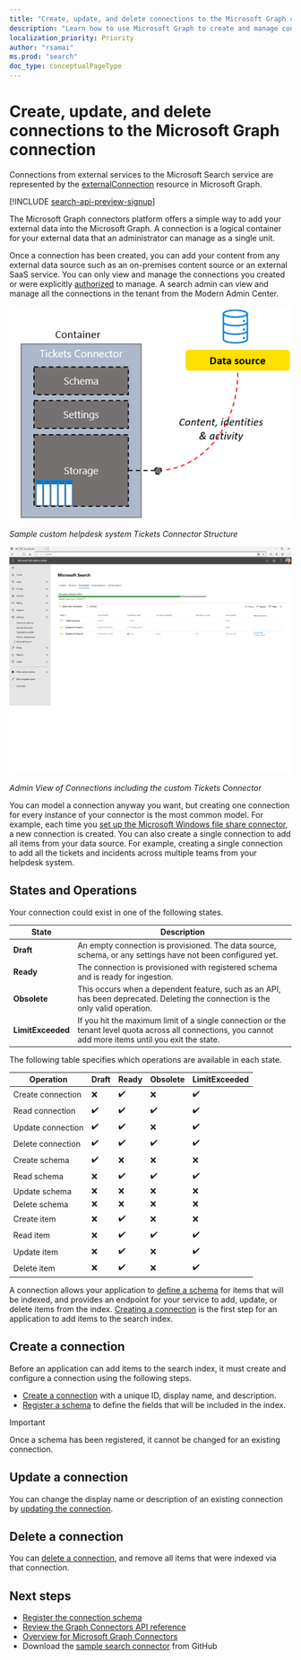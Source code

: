 ```yaml
---
title: "Create, update, and delete connections to the Microsoft Graph connection"
description: "Learn how to use Microsoft Graph to create and manage connections"
localization_priority: Priority
author: "rsamai"
ms.prod: "search"
doc_type: conceptualPageType
---
```


# Create, update, and delete connections to the Microsoft Graph connection

Connections from external services to the Microsoft Search service are represented by the [externalConnection](/graph/api/resources/externalconnection?view=graph-rest-beta) resource in Microsoft Graph.

[!INCLUDE [search-api-preview-signup](../includes/search-api-preview-signup.md)]

The Microsoft Graph connectors platform offers a simple way to add your external data into the Microsoft Graph. A connection is a logical container for your external data that an administrator can manage as a single unit.

Once a connection has been created, you can add your content from any external data source such as an on-premises content source or an external SaaS service. You can only view and manage the connections you created or were explicitly [authorized](/graph/api/external-post-connections?view=graph-rest-beta&tabs=http) to manage. A search admin can view and manage all the connections in the tenant from the Modern Admin Center.

<!-- markdownlint-disable MD036 -->
![Sample custom helpdesk system Tickets Connector Structure](./images/search-index-manage-connections-connector-structure.png)

*Sample custom helpdesk system Tickets Connector Structure*

![Admin View of Connections including the custom Tickets Connector](./images/search-index-manage-connections-admin-view.png)

*Admin View of Connections including the custom Tickets Connector*
<!-- markdownlint-enable MD036 -->

You can model a connection anyway you want, but creating one connection for every instance of your connector is the most common model. For example, each time you [set up the Microsoft Windows file share connector](/microsoftsearch/configure-connector), a new connection is created. You can also create a single connection to add all items from your data source. For example, creating a single connection to add all the tickets and incidents across multiple teams from your helpdesk system.

## States and Operations

Your connection could exist in one of the following states.

| State             | Description                                                                                                                                               |
|-------------------|-----------------------------------------------------------------------------------------------------------------------------------------------------------|
| **Draft**         | An empty connection is provisioned. The data source, schema, or any settings have not been configured yet.                                                |
| **Ready**         | The connection is provisioned with registered schema and is ready for ingestion.                                                                          |
| **Obsolete**      | This occurs when a dependent feature, such as an API, has been deprecated. Deleting the connection is the only valid operation.                           |
| **LimitExceeded** | If you hit the maximum limit of a single connection or the tenant level quota across all connections, you cannot add more items until you exit the state. |

The following table specifies which operations are available in each state.

| Operation         | Draft              | Ready              | Obsolete           | LimitExceeded      |
|-------------------|--------------------|--------------------|--------------------|--------------------|
| Create connection | :x:                | :heavy_check_mark: | :x:                | :heavy_check_mark: |
| Read connection   | :heavy_check_mark: | :heavy_check_mark: | :heavy_check_mark: | :heavy_check_mark: |
| Update connection | :heavy_check_mark: | :heavy_check_mark: | :x:                | :heavy_check_mark: |
| Delete connection | :heavy_check_mark: | :heavy_check_mark: | :heavy_check_mark: | :heavy_check_mark: |
| Create schema     | :heavy_check_mark: | :x:                | :x:                | :x:                |
| Read schema       | :x:                | :heavy_check_mark: | :heavy_check_mark: | :heavy_check_mark: |
| Update schema     | :x:                | :x:                | :x:                | :x:                |
| Delete schema     | :x:                | :x:                | :x:                | :x:                |
| Create item       | :x:                | :heavy_check_mark: | :x:                | :x:                |
| Read item         | :x:                | :heavy_check_mark: | :heavy_check_mark: | :heavy_check_mark: |
| Update item       | :x:                | :heavy_check_mark: | :x:                | :heavy_check_mark: |
| Delete item       | :x:                | :heavy_check_mark: | :x:                | :heavy_check_mark: |

A connection allows your application to [define a schema](/graph/api/externalconnection-post-schema?view=graph-rest-beta) for items that will be indexed, and provides an endpoint for your service to add, update, or delete items from the index. [Creating a connection](#create-a-connection) is the first step for an application to add items to the search index.

## Create a connection

Before an application can add items to the search index, it must create and configure a connection using the following steps.

- [Create a connection](/graph/api/external-post-connections?view=graph-rest-beta) with a unique ID, display name, and description.
- [Register a schema](/graph/api/externalconnection-post-schema?view=graph-rest-beta) to define the fields that will be included in the index.

> [!IMPORTANT]
> Once a schema has been registered, it cannot be changed for an existing connection.

## Update a connection

You can change the display name or description of an existing connection by [updating the connection](/graph/api/externalconnection-update?view=graph-rest-beta).

## Delete a connection

You can [delete a connection](/graph/api/externalconnection-delete?view=graph-rest-beta), and remove all items that were indexed via that connection.

## Next steps

- [Register the connection schema](/graph/concepts/search-index-manage-schema.md)
- [Review the Graph Connectors API reference](/graph/api/resources/indexing-api-overview?view=graph-rest-beta)
- [Overview for Microsoft Graph Connectors](/microsoftsearch/connectors-overview)
- Download the [sample search connector](https://github.com/microsoftgraph/msgraph-search-connector-sample) from GitHub
